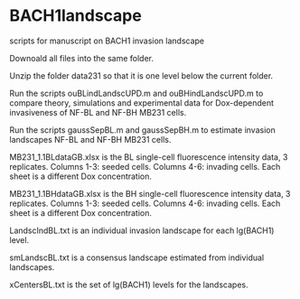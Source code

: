 # BACH1landscape

scripts for manuscript on BACH1 invasion landscape

Downoald all files into the same folder.

Unzip the folder data231 so that it is one level below the current folder.

Run the scripts ouBLindLandscUPD.m and ouBHindLandscUPD.m to compare theory, simulations and experimental data for Dox-dependent invasiveness of NF-BL and NF-BH MB231 cells.

Run the scripts gaussSepBL.m and gaussSepBH.m to estimate invasion landscapes NF-BL and NF-BH MB231 cells.

MB231_1.1BLdataGB.xlsx is the BL single-cell fluorescence intensity data, 3 replicates. Columns 1-3: seeded cells. Columns 4-6: invading cells. Each sheet is a different Dox concentration.

MB231_1.1BHdataGB.xlsx is the BH single-cell fluorescence intensity data, 3 replicates. Columns 1-3: seeded cells. Columns 4-6: invading cells. Each sheet is a different Dox concentration.

LandscIndBL.txt is an individual invasion landscape for each lg(BACH1) level.

smLandscBL.txt is a consensus landscape estimated from individual landscapes.

xCentersBL.txt is the set of lg(BACH1) levels for the landscapes.
